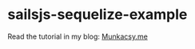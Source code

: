 # sailsjs-sequelize-example

Read the tutorial in my blog: [Munkacsy.me](http://munkacsy.me/use-sequelize-with-sails-js/)
